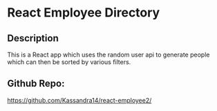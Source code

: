 # React Employee Directory

## Description

This is a React app which uses the random user api to generate people which can then be sorted by various filters.

## Github Repo:

https://github.com/Kassandra14/react-employee2/


